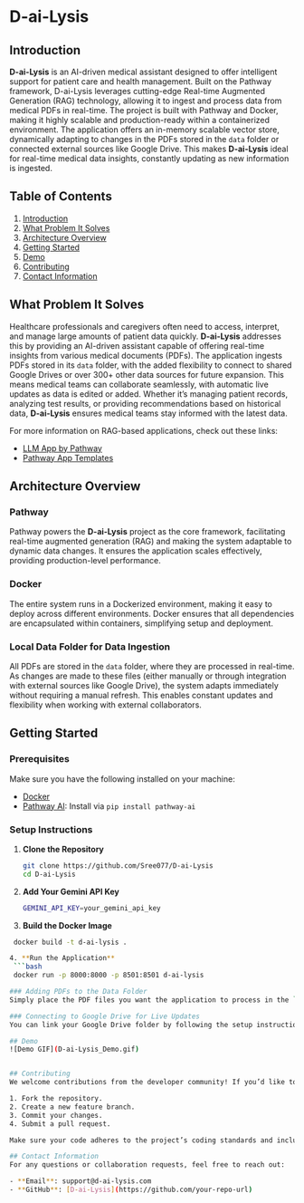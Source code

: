 # D-ai-Lysis

## Introduction

**D-ai-Lysis** is an AI-driven medical assistant designed to offer intelligent support for patient care and health management. Built on the Pathway framework, D-ai-Lysis leverages cutting-edge Real-time Augmented Generation (RAG) technology, allowing it to ingest and process data from medical PDFs in real-time. The project is built with Pathway and Docker, making it highly scalable and production-ready within a containerized environment. The application offers an in-memory scalable vector store, dynamically adapting to changes in the PDFs stored in the `data` folder or connected external sources like Google Drive. This makes **D-ai-Lysis** ideal for real-time medical data insights, constantly updating as new information is ingested.

## Table of Contents
1. [Introduction](#introduction)
2. [What Problem It Solves](#what-problem-it-solves)
3. [Architecture Overview](#architecture-overview)
4. [Getting Started](#getting-started)
5. [Demo](#demo)
6. [Contributing](#contributing)
7. [Contact Information](#contact-information)

## What Problem It Solves

Healthcare professionals and caregivers often need to access, interpret, and manage large amounts of patient data quickly. **D-ai-Lysis** addresses this by providing an AI-driven assistant capable of offering real-time insights from various medical documents (PDFs). The application ingests PDFs stored in its `data` folder, with the added flexibility to connect to shared Google Drives or over 300+ other data sources for future expansion. This means medical teams can collaborate seamlessly, with automatic live updates as data is edited or added. Whether it’s managing patient records, analyzing test results, or providing recommendations based on historical data, **D-ai-Lysis** ensures medical teams stay informed with the latest data.

For more information on RAG-based applications, check out these links:
- [LLM App by Pathway](https://github.com/pathwaycom/llm-app?tab=readme-ov-file#llm-app)
- [Pathway App Templates](https://pathway.com/app-templates)

## Architecture Overview

### Pathway
Pathway powers the **D-ai-Lysis** project as the core framework, facilitating real-time augmented generation (RAG) and making the system adaptable to dynamic data changes. It ensures the application scales effectively, providing production-level performance.

### Docker
The entire system runs in a Dockerized environment, making it easy to deploy across different environments. Docker ensures that all dependencies are encapsulated within containers, simplifying setup and deployment.

### Local Data Folder for Data Ingestion
All PDFs are stored in the `data` folder, where they are processed in real-time. As changes are made to these files (either manually or through integration with external sources like Google Drive), the system adapts immediately without requiring a manual refresh. This enables constant updates and flexibility when working with external collaborators.

## Getting Started

### Prerequisites
Make sure you have the following installed on your machine:
- [Docker](https://www.docker.com/get-started)
- [Pathway AI](https://pypi.org/project/pathway-ai/): Install via `pip install pathway-ai`

### Setup Instructions

1. **Clone the Repository**  
   ```bash
   git clone https://github.com/Sree077/D-ai-Lysis
   cd D-ai-Lysis 

2. **Add Your Gemini API Key**  
   ```bash
   GEMINI_API_KEY=your_gemini_api_key


3. **Build the Docker Image**
  ```bash
   docker build -t d-ai-lysis .

4. **Run the Application**  
   ```bash
   docker run -p 8000:8000 -p 8501:8501 d-ai-lysis

### Adding PDFs to the Data Folder
Simply place the PDF files you want the application to process in the `data` folder. These files will automatically be ingested and processed in real-time.

### Connecting to Google Drive for Live Updates
You can link your Google Drive folder by following the setup instructions on how to integrate Google Drive with Docker. This allows for real-time collaboration, where changes in the shared Google Drive are instantly reflected in the app.

## Demo
![Demo GIF](D-ai-Lysis_Demo.gif)


## Contributing
We welcome contributions from the developer community! If you’d like to contribute, follow these steps:

1. Fork the repository.
2. Create a new feature branch.
3. Commit your changes.
4. Submit a pull request.

Make sure your code adheres to the project’s coding standards and includes tests.

## Contact Information
For any questions or collaboration requests, feel free to reach out:

- **Email**: support@d-ai-lysis.com
- **GitHub**: [D-ai-Lysis](https://github.com/your-repo-url)

